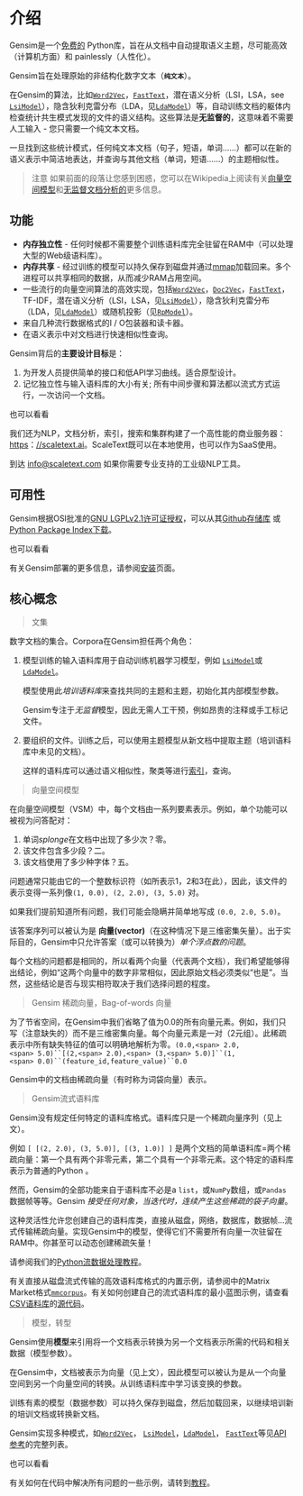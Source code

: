 # 介绍

Gensim是一个[免费的](https://radimrehurek.com/gensim/intro.html#availability) Python库，旨在从文档中自动提取语义主题，尽可能高效（计算机方面）和 painlessly（人性化）。

Gensim旨在处理原始的非结构化数字文本（**`纯文本`**）。

在Gensim的算法，比如[`Word2Vec`](https://radimrehurek.com/gensim/models/word2vec.html#gensim.models.word2vec.Word2Vec "gensim.models.word2vec.Word2Vec")，[`FastText`](https://radimrehurek.com/gensim/models/fasttext.html#gensim.models.fasttext.FastText "gensim.models.fasttext.FastText")，潜在语义分析（LSI，LSA，see [`LsiModel`](https://radimrehurek.com/gensim/models/lsimodel.html#gensim.models.lsimodel.LsiModel "gensim.models.lsimodel.LsiModel")），隐含狄利克雷分布（LDA，见[`LdaModel`](https://radimrehurek.com/gensim/models/ldamodel.html#gensim.models.ldamodel.LdaModel "gensim.models.ldamodel.LdaModel")）等，自动训练文档的躯体内检查统计共生模式发现的文件的语义结构。这些算法是**无监督的**，这意味着不需要人工输入 - 您只需要一个纯文本文档。

一旦找到这些统计模式，任何纯文本文档（句子，短语，单词......）都可以在新的语义表示中简洁地表达，并查询与其他文档（单词，短语......）的主题相似性。

> 注意
如果前面的段落让您感到困惑，您可以在Wikipedia上阅读有关[向量空间模型](https://en.wikipedia.org/wiki/Vector_space_model)和[无监督文档分析的](https://en.wikipedia.org/wiki/Latent_semantic_indexing)更多信息。

## 功能

* **内存独立性** - 任何时候都不需要整个训练语料库完全驻留在RAM中（可以处理大型的Web级语料库）。
* **内存共享** - 经过训练的模型可以持久保存到磁盘并通过[mmap](https://en.wikipedia.org/wiki/Mmap)加载回来。多个进程可以共享相同的数据，从而减少RAM占用空间。
* 一些流行的向量空间算法的高效实现，包括[`Word2Vec`](https://radimrehurek.com/gensim/models/word2vec.html#gensim.models.word2vec.Word2Vec "gensim.models.word2vec.Word2Vec")，[`Doc2Vec`](https://radimrehurek.com/gensim/models/doc2vec.html#gensim.models.doc2vec.Doc2Vec "gensim.models.doc2vec.Doc2Vec")，[`FastText`](https://radimrehurek.com/gensim/models/fasttext.html#gensim.models.fasttext.FastText "gensim.models.fasttext.FastText")，TF-IDF，潜在语义分析（LSI，LSA，见[`LsiModel`](https://radimrehurek.com/gensim/models/lsimodel.html#gensim.models.lsimodel.LsiModel "gensim.models.lsimodel.LsiModel")），隐含狄利克雷分布（LDA，见[`LdaModel`](https://radimrehurek.com/gensim/models/ldamodel.html#gensim.models.ldamodel.LdaModel "gensim.models.ldamodel.LdaModel")）或随机投影（见[`RpModel`](https://radimrehurek.com/gensim/models/rpmodel.html#gensim.models.rpmodel.RpModel "gensim.models.rpmodel.RpModel")）。
* 来自几种流行数据格式的I / O包装器和读卡器。
* 在语义表示中对文档进行快速相似性查询。

Gensim背后的**主要设计目标**是：

1. 为开发人员提供简单的接口和低API学习曲线。适合原型设计。
2. 记忆独立性与输入语料库的大小有关; 所有中间步骤和算法都以流式方式运行，一次访问一个文档。

也可以看看

我们还为NLP，文档分析，索引，搜索和集群构建了一个高性能的商业服务器：[https](https://scaletext.ai/)：[//scaletext.ai](https://scaletext.ai/)。ScaleText既可以在本地使用，也可以作为SaaS使用。

到达 info@scaletext.com 如果你需要专业支持的工业级NLP工具。

## 可用性

Gensim根据OSI批准的[GNU LGPLv2.1许可证授权](https://www.gnu.org/licenses/old-licenses/lgpl-2.1.en.html)，可以从其[Github存储库](https://github.com/piskvorky/gensim/) 或[Python Package Index下载](https://pypi.python.org/pypi/gensim)。

也可以看看

有关Gensim部署的更多信息，请参阅[安装](https://radimrehurek.com/gensim/install.html)页面。

## 核心概念

> 文集

数字文档的集合。Corpora在Gensim担任两个角色：

1. 模型训练的输入语料库用于自动训练机器学习模型，例如 [`LsiModel`](https://radimrehurek.com/gensim/models/lsimodel.html#gensim.models.lsimodel.LsiModel "gensim.models.lsimodel.LsiModel")或[`LdaModel`](https://radimrehurek.com/gensim/models/ldamodel.html#gensim.models.ldamodel.LdaModel "gensim.models.ldamodel.LdaModel")。

    模型使用此*培训语料库*来查找共同的主题和主题，初始化其内部模型参数。

    Gensim专注于*无监督*模型，因此无需人工干预，例如昂贵的注释或手工标记文件。

2. 要组织的文件。训练之后，可以使用主题模型从新文档中提取主题（培训语料库中未见的文档）。

    这样的语料库可以通过语义相似性，聚类等进行[索引](https://radimrehurek.com/gensim/tut3.html)，查询。

> 向量空间模型

在向量空间模型（VSM）中，每个文档由一系列要素表示。例如，单个功能可以被视为问答配对：

1. 单词*splonge*在文档中出现了多少次？零。
2. 该文件包含多少段？二。
3. 该文档使用了多少种字体？五。

问题通常只能由它的一个整数标识符（如所表示1，2和3在此），因此，该文件的表示变得一系列像`(1, 0.0), (2, 2.0), (3, 5.0)` 对。

如果我们提前知道所有问题，我们可能会隐瞒并简单地写成 `(0.0, 2.0, 5.0)`。

该答案序列可以被认为是 **向量(vector)**（在这种情况下是三维密集矢量）。出于实际目的，Gensim中只允许答案（或可以转换为）*单个浮点数的问题*。

每个文档的问题都是相同的，所以看两个向量（代表两个文档），我们希望能够得出结论，例如“这两个向量中的数字非常相似，因此原始文档必须类似“也是”。当然，这些结论是否与现实相符取决于我们选择问题的程度。

> Gensim 稀疏向量，Bag-of-words 向量

为了节省空间，在Gensim中我们省略了值为0.0的所有向量元素。例如，我们只写（注意缺失的）而不是三维密集向量。每个向量元素是一对（2元组）。此稀疏表示中所有缺失特征的值可以明确地解析为零。`(0.0,<span> 2.0,<span> 5.0)``[(2,<span> 2.0),<span> (3,<span> 5.0)]``(1,<span> 0.0)``(feature_id,feature_value)``0.0`

Gensim中的文档由稀疏向量（有时称为词袋向量）表示。

> Gensim流式语料库

Gensim没有规定任何特定的语料库格式。语料库只是一个稀疏向量序列（见上文）。

例如 `[ [(2, 2.0), (3, 5.0)], [(3, 1.0)] ]` 是两个文档的简单语料库=两个稀疏向量：第一个具有两个非零元素，第二个具有一个非零元素。这个特定的语料库表示为普通的Python 。

然而，Gensim的全部功能来自于语料库不必是a `list`，或`NumPy`数组，或`Pandas`数据帧等等。Gensim *接受任何对象，当迭代时，连续产生这些稀疏的袋子向量*。

这种灵活性允许您创建自己的语料库类，直接从磁盘，网络，数据库，数据帧...流式传输稀疏向量。实现Gensim中的模型，使得它们不需要所有向量一次驻留在RAM中。你甚至可以动态创建稀疏矢量！

请参阅我们的[Python流数据处理教程](https://rare-technologies.com/data-streaming-in-python-generators-iterators-iterables/)。

有关直接从磁盘流式传输的高效语料库格式的内置示例，请参阅中的Matrix Market格式[`mmcorpus`](https://radimrehurek.com/gensim/corpora/mmcorpus.html#module-gensim.corpora.mmcorpus "gensim.corpora.mmcorpus：矩阵市场格式的语料库")。有关如何创建自己的流式语料库的最小蓝图示例，请查看[CSV语料库](https://github.com/RaRe-Technologies/gensim/blob/develop/gensim/corpora/csvcorpus.py)的[源代码](https://github.com/RaRe-Technologies/gensim/blob/develop/gensim/corpora/csvcorpus.py)。

> 模型，转型

Gensim使用**模型**来引用将一个文档表示转换为另一个文档表示所需的代码和相关数据（模型参数）。

在Gensim中，文档被表示为向量（见上文），因此模型可以被认为是从一个向量空间到另一个向量空间的转换。从训练语料库中学习该变换的参数。

训练有素的模型（数据参数）可以持久保存到磁盘，然后加载回来，以继续培训新的培训文档或转换新文档。

Gensim实现多种模式，如[`Word2Vec`](https://radimrehurek.com/gensim/models/word2vec.html#gensim.models.word2vec.Word2Vec "gensim.models.word2vec.Word2Vec")， [`LsiModel`](https://radimrehurek.com/gensim/models/lsimodel.html#gensim.models.lsimodel.LsiModel "gensim.models.lsimodel.LsiModel")，[`LdaModel`](https://radimrehurek.com/gensim/models/ldamodel.html#gensim.models.ldamodel.LdaModel "gensim.models.ldamodel.LdaModel")， [`FastText`](https://radimrehurek.com/gensim/models/fasttext.html#gensim.models.fasttext.FastText "gensim.models.fasttext.FastText")等见[API参考](https://radimrehurek.com/gensim/apiref.html)的完整列表。

也可以看看

有关如何在代码中解决所有问题的一些示例，请转到[教程](https://radimrehurek.com/gensim/tutorial.html)。
